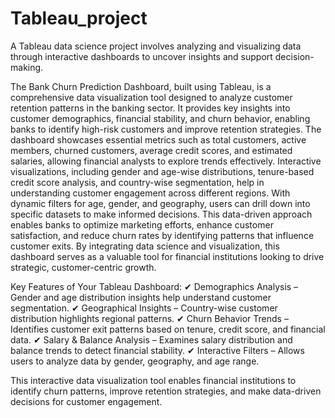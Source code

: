 # Tableau_project
A Tableau data science project involves analyzing and visualizing data through interactive dashboards to uncover insights and support decision-making.

The Bank Churn Prediction Dashboard, built using Tableau, is a comprehensive data visualization tool designed to analyze customer retention patterns in the banking sector. It provides key insights into customer demographics, financial stability, and churn behavior, enabling banks to identify high-risk customers and improve retention strategies. The dashboard showcases essential metrics such as total customers, active members, churned customers, average credit scores, and estimated salaries, allowing financial analysts to explore trends effectively. Interactive visualizations, including gender and age-wise distributions, tenure-based credit score analysis, and country-wise segmentation, help in understanding customer engagement across different regions. With dynamic filters for age, gender, and geography, users can drill down into specific datasets to make informed decisions. This data-driven approach enables banks to optimize marketing efforts, enhance customer satisfaction, and reduce churn rates by identifying patterns that influence customer exits. By integrating data science and visualization, this dashboard serves as a valuable tool for financial institutions looking to drive strategic, customer-centric growth.

Key Features of Your Tableau Dashboard:
✔ Demographics Analysis – Gender and age distribution insights help understand customer segmentation.
✔ Geographical Insights – Country-wise customer distribution highlights regional patterns.
✔ Churn Behavior Trends – Identifies customer exit patterns based on tenure, credit score, and financial data.
✔ Salary & Balance Analysis – Examines salary distribution and balance trends to detect financial stability.
✔ Interactive Filters – Allows users to analyze data by gender, geography, and age range.

This interactive data visualization tool enables financial institutions to identify churn patterns, improve retention strategies, and make data-driven decisions for customer engagement.
